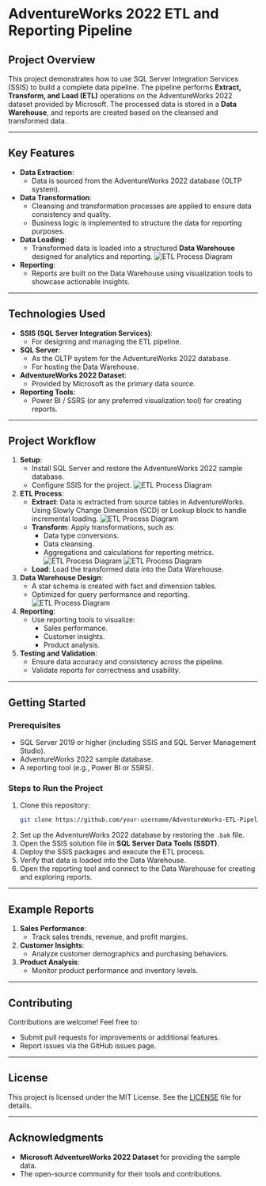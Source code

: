 # **AdventureWorks 2022 ETL and Reporting Pipeline**

## **Project Overview**
This project demonstrates how to use SQL Server Integration Services (SSIS) to build a complete data pipeline. The pipeline performs **Extract, Transform, and Load (ETL)** operations on the AdventureWorks 2022 dataset provided by Microsoft. The processed data is stored in a **Data Warehouse**, and reports are created based on the cleansed and transformed data.

---

## **Key Features**
- **Data Extraction**: 
  - Data is sourced from the AdventureWorks 2022 database (OLTP system).
- **Data Transformation**:
  - Cleansing and transformation processes are applied to ensure data consistency and quality.
  - Business logic is implemented to structure the data for reporting purposes.
- **Data Loading**:
  - Transformed data is loaded into a structured **Data Warehouse** designed for analytics and reporting.
  ![ETL Process Diagram](images/ETL6.png "Load data to Data Warehouse")
- **Reporting**:
  - Reports are built on the Data Warehouse using visualization tools to showcase actionable insights.

---

## **Technologies Used**
- **SSIS (SQL Server Integration Services)**:
  - For designing and managing the ETL pipeline.
- **SQL Server**:
  - As the OLTP system for the AdventureWorks 2022 database.
  - For hosting the Data Warehouse.
- **AdventureWorks 2022 Dataset**:
  - Provided by Microsoft as the primary data source.
- **Reporting Tools**:
  - Power BI / SSRS (or any preferred visualization tool) for creating reports.

---

## **Project Workflow**
1. **Setup**:
   - Install SQL Server and restore the AdventureWorks 2022 sample database.
   - Configure SSIS for the project.
      ![ETL Process Diagram](images/ETL1.png "Workflow overview")
2. **ETL Process**:
   - **Extract**: Data is extracted from source tables in AdventureWorks. Using Slowly Change Dimension (SCD) or Lookup block to handle incremental loading.
     ![ETL Process Diagram](images/ETL4.png "Extract data")
   - **Transform**: Apply transformations, such as:
     - Data type conversions.
     - Data cleansing.
     - Aggregations and calculations for reporting metrics.
     ![ETL Process Diagram](images/ETL2.png "Transform data 1")
     ![ETL Process Diagram](images/ETL3.png "Transform data 2")
   - **Load**: Load the transformed data into the Data Warehouse.
3. **Data Warehouse Design**:
   - A star schema is created with fact and dimension tables.
   - Optimized for query performance and reporting.
   ![ETL Process Diagram](images/ETL9.png "Data Warehouse Diagram")
4. **Reporting**:
   - Use reporting tools to visualize:
     - Sales performance.
     - Customer insights.
     - Product analysis.
5. **Testing and Validation**:
   - Ensure data accuracy and consistency across the pipeline.
   - Validate reports for correctness and usability.

---

## **Getting Started**
### **Prerequisites**
- SQL Server 2019 or higher (including SSIS and SQL Server Management Studio).
- AdventureWorks 2022 sample database.
- A reporting tool (e.g., Power BI or SSRS).

### **Steps to Run the Project**
1. Clone this repository:
   ```bash
   git clone https://github.com/your-username/AdventureWorks-ETL-Pipeline.git
   ```
2. Set up the AdventureWorks 2022 database by restoring the `.bak` file.
3. Open the SSIS solution file in **SQL Server Data Tools (SSDT)**.
4. Deploy the SSIS packages and execute the ETL process.
5. Verify that data is loaded into the Data Warehouse.
6. Open the reporting tool and connect to the Data Warehouse for creating and exploring reports.

---

## **Example Reports**
1. **Sales Performance**:
   - Track sales trends, revenue, and profit margins.
2. **Customer Insights**:
   - Analyze customer demographics and purchasing behaviors.
3. **Product Analysis**:
   - Monitor product performance and inventory levels.

---

## **Contributing**
Contributions are welcome! Feel free to:
- Submit pull requests for improvements or additional features.
- Report issues via the GitHub issues page.

---

## **License**
This project is licensed under the MIT License. See the [LICENSE](LICENSE) file for details.

---

## **Acknowledgments**
- **Microsoft AdventureWorks 2022 Dataset** for providing the sample data.
- The open-source community for their tools and contributions.
